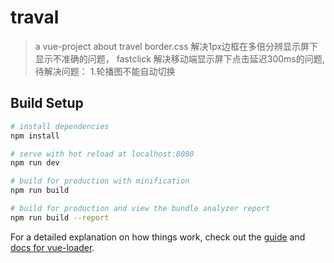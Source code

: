 # traval

> a vue-project about travel
 border.css 解决1px边框在多倍分辨显示屏下显示不准确的问题，
 fastclick 解决移动端显示屏下点击延迟300ms的问题,
 待解决问题：
 1.轮播图不能自动切换

## Build Setup

``` bash
# install dependencies
npm install

# serve with hot reload at localhost:8080
npm run dev

# build for production with minification
npm run build

# build for production and view the bundle analyzer report
npm run build --report
```

For a detailed explanation on how things work, check out the [guide](http://vuejs-templates.github.io/webpack/) and [docs for vue-loader](http://vuejs.github.io/vue-loader).
